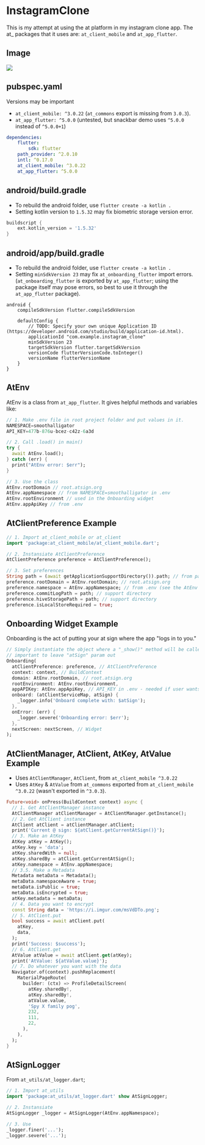 # InstagramClone

This is my attempt at using the at platform in my instagram clone app. The at\_ packages that it uses are: `at_client_mobile` and `at_app_flutter`.

## Image

![]('https://i.imgur.com/Edk2bGF.png')

## pubspec.yaml

Versions may be important

-   `at_client_mobile: ^3.0.22` (`at_commons` export is missing from `3.0.3`).
-   `at_app_flutter: ^5.0.0` (untested, but snackbar demo uses `^5.0.0` instead of `^5.0.0+1`)

```yaml
dependencies:
    flutter:
        sdk: flutter
    path_provider: ^2.0.10
    intl: ^0.17.0
    at_client_mobile: ^3.0.22
    at_app_flutter: ^5.0.0
```

## android/build.gradle

-   To rebuild the android folder, use `flutter create -a kotlin .`
-   Setting kotlin version to `1.5.32` may fix biometric storage version error.

```gradle
buildscript {
    ext.kotlin_version = '1.5.32'
}
```

## android/app/build.gradle

-   To rebuild the android folder, use `flutter create -a kotlin .`
-   Setting `minSdkVersion 23` may fix `at_onboarding_flutter` import errors. (`at_onboarding_flutter` is exported by `at_app_flutter`; using the package itself may pose errors, so best to use it through the `at_app_flutter` package).

```
android {
    compileSdkVersion flutter.compileSdkVersion

    defaultConfig {
        // TODO: Specify your own unique Application ID (https://developer.android.com/studio/build/application-id.html).
        applicationId "com.example.instagram_clone"
        minSdkVersion 23
        targetSdkVersion flutter.targetSdkVersion
        versionCode flutterVersionCode.toInteger()
        versionName flutterVersionName
    }
}
```

## AtEnv

AtEnv is a class from `at_app_flutter`. It gives helpful methods and variables like:

```dart
// 1. Make .env file in root project folder and put values in it.
NAMESPACE=smoothalligator
API_KEY=477b-876u-bcez-c42z-6a3d

// 2. Call .load() in main()
try {
  await AtEnv.load();
} catch (err) {
  print("AtEnv error: $err");
}

// 3. Use the class
AtEnv.rootDomain // root.atsign.org
AtEnv.appNamespace // from NAMESPACE=smoothalligator in .env
AtEnv.rootEnvironment // used in the Onboarding widget
AtEnv.appApiKey // from .env
```

## AtClientPreference Example

```dart
// 1. Import at_client_mobile or at_client
import 'package:at_client_mobile/at_client_mobile.dart';

// 2. Instansiate AtClientPreference
AtClientPreference preference = AtClientPreference();

// 3. Set preferences
String path = (await getApplicationSupportDirectory()).path; // from path_provider package
preference.rootDomain = AtEnv.rootDomain; // root.atsign.org
preference.namespace = AtEnv.appNamespace; // from .env (see the AtEnv section of this README)
preference.commitLogPath = path; // support directory
preference.hiveStoragePath = path; // support directory
preference.isLocalStoreRequired = true;
```

## Onboarding Widget Example

Onboarding is the act of putting your at sign where the app "logs in to you."

```dart
// Simply instantiate the object where a "_show()" method will be called in the constructor (if you dig deep, you will see it).
// important to leave "atSign" param out
Onboarding(
  atClientPreference: preference, // AtClientPreference
  context: context, // BuildContext
  domain: AtEnv.rootDomain, // root.atsign.org
  rootEnvironment: AtEnv.rootEnvironment,
  appAPIKey: AtEnv.appApiKey, // API_KEY in .env - needed if user wants to make new @ signs within the app
  onboard: (atClientServiceMap, atSign) {
    _logger.info('Onboard complete with: $atSign');
  },
  onError: (err) {
    _logger.severe('Onboarding error: $err');
  },
  nextScreen: nextScreen, // Widget
);
```

## AtClientManager, AtClient, AtKey, AtValue Example

-   Uses `AtClientManager`, `AtClient`, from `at_client_mobile ^3.0.22`
-   Uses `AtKey` & `AtValue` from `at_commons` exported from `at_client_mobile ^3.0.22` (wasn't exported in `^3.0.3`).

```dart
Future<void> onPress(BuildContext context) async {
  // 1. Get AtClientManager instance
  AtClientManager atClientManager = AtClientManager.getInstance();
  // 2. Get AtClient instance
  AtClient atClient = atClientManager.atClient;
  print('Current @ sign: ${atClient.getCurrentAtSign()}');
  // 3. Make an AtKey
  AtKey atKey = AtKey();
  atKey.key = 'data';
  atKey.sharedWith = null;
  atKey.sharedBy = atClient.getCurrentAtSign();
  atKey.namespace = AtEnv.appNamespace;
  // 3.5. Make a Metadata
  Metadata metaData = Metadata();
  metaData.namespaceAware = true;
  metaData.isPublic = true;
  metaData.isEncrypted = true;
  atKey.metadata = metaData;
  // 4. Data you want to encrypt
  const String data = 'https://i.imgur.com/msVdDTo.png';
  // 5. AtClient.put
  bool success = await atClient.put(
    atKey,
    data,
  );
  print('Success: $success');
  // 6. AtClient.get
  AtValue atValue = await atClient.get(atKey);
  print('AtValue: ${atValue.value}');
  // 7. Do whatever you want with the data
  Navigator.of(context).pushReplacement(
    MaterialPageRoute(
      builder: (ctx) => ProfileDetailScreen(
        atKey.sharedBy!,
        atKey.sharedBy!,
        atValue.value,
        'Spy X family pog',
        232,
        111,
        22,
      ),
    ),
  );
}
```

## AtSignLogger

From `at_utils/at_logger.dart`;

```dart
// 1. Import at_utils
import 'package:at_utils/at_logger.dart' show AtSignLogger;

// 2. Instansiate
AtSignLogger _logger = AtSignLogger(AtEnv.appNamespace);

// 3. Use
_logger.finer('...');
_logger.severe('...');

```
